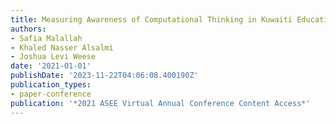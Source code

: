 ```yaml
---
title: Measuring Awareness of Computational Thinking in Kuwaiti Educational Institutions
authors:
- Safia Malallah
- Khaled Nasser Alsalmi
- Joshua Levi Weese
date: '2021-01-01'
publishDate: '2023-11-22T04:06:08.400190Z'
publication_types:
- paper-conference
publication: '*2021 ASEE Virtual Annual Conference Content Access*'
---
```

